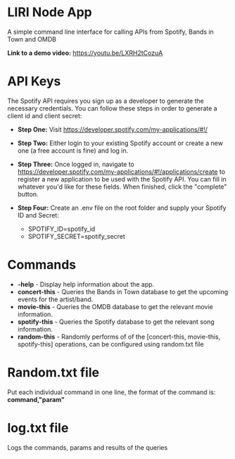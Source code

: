 # LIRI Node App

A simple command line interface for calling APIs from Spotify, Bands in Town and OMDB

**Link to a demo video:** https://youtu.be/LXRH2tCozuA

# API Keys

The Spotify API requires you sign up as a developer to generate the necessary credentials. You can follow these steps in order to generate a client id and client secret:

* **Step One:** Visit https://developer.spotify.com/my-applications/#!/
* **Step Two:** Either login to your existing Spotify account or create a new one (a free account is fine) and log in.
* **Step Three:** Once logged in, navigate to https://developer.spotify.com/my-applications/#!/applications/create to register a new application to be used with the Spotify API. You can fill in whatever you'd like for these fields. When finished, click the "complete" button.
* **Step Four:** Create an .env file on the root folder and supply your Spotify ID and Secret:

    * SPOTIFY_ID=spotify_id
    * SPOTIFY_SECRET=spotify_secret

# Commands

* **-help**         - Display help information about the app.
* **concert-this**  - Queries the Bands in Town database to get the upcoming events for the artist/band.
* **movie-this**    - Queries the OMDB database to get the relevant movie information.
* **spotify-this**  - Queries the Spotify database to get the relevant song information.
* **random-this**   - Randomly performs of of the [concert-this, movie-this, spotify-this] operations, can be configured using random.txt file

# Random.txt file

Put each individual command in one line, the format of the command is:
**command,"param"**

# log.txt file

Logs the commands, params and results of the queries